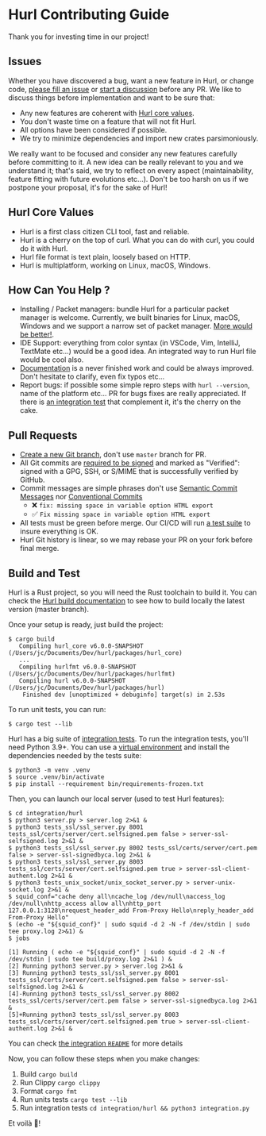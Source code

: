 # Hurl Contributing Guide

Thank you for investing time in our project!

## Issues

Whether you have discovered a bug, want a new feature in Hurl, or change code, [please fill an issue] or [start a discussion]
before any PR. We like to discuss things before implementation and want to be sure that: 

- Any new features are coherent with [Hurl core values].
- You don't waste time on a feature that will not fit Hurl.
- All options have been considered if possible.
- We try to minimize dependencies and import new crates parsimoniously.

We really want to be focused and consider any new features carefully before committing to it. A new idea can be really 
relevant to you and we understand it; that's said, we try to reflect on every aspect (maintainability, feature fitting with future evolutions etc...). Don't be too harsh on us if we postpone your proposal, it's for the sake of Hurl!

## Hurl Core Values

- Hurl is a first class citizen CLI tool, fast and reliable.
- Hurl is a cherry on the top of curl. What you can do with curl, you could do it with Hurl.
- Hurl file format is text plain, loosely based on HTTP.
- Hurl is multiplatform, working on Linux, macOS, Windows.

## How Can You Help ?

- Installing / Packet managers: bundle Hurl for a particular packet manager is welcome. Currently, we built binaries for
  Linux, macOS, Windows and we support a narrow set of packet manager. [More would be better!].
- IDE Support: everything from color syntax (in VSCode, Vim, IntelliJ, TextMate etc...) would be a good idea. An
  integrated way to run Hurl file would be cool also.
- [Documentation] is a never finished work and could be always improved. Don't hesitate to clarify, even fix typos etc...
- Report bugs: if possible some simple repro steps with `hurl --version`, name of the platform etc... PR for bugs fixes are really appreciated. If there is [an integration test] that complement it, it's the cherry on the cake.

## Pull Requests

- [Create a new Git branch], don't use `master` branch for PR.
- All Git commits are [required to be signed] and marked as "Verified": signed with a GPG, SSH, or S/MIME that is successfully verified by GitHub.
- Commit messages are simple phrases don't use [Semantic Commit Messages] nor [Conventional Commits]
  - ❌ `fix: missing space in variable option HTML export`
  - ✅ `Fix missing space in variable option HTML export`
- All tests must be green before merge. Our CI/CD will run [a test suite] to insure everything is OK.
- Hurl Git history is linear, so we may rebase your PR on your fork before final merge.

## Build and Test

Hurl is a Rust project, so you will need the Rust toolchain to build it. You can check the [Hurl build documentation] to 
see how to build locally the latest version (master branch).

Once your setup is ready, just build the project:

```shell
$ cargo build
   Compiling hurl_core v6.0.0-SNAPSHOT (/Users/jc/Documents/Dev/hurl/packages/hurl_core)
   ...
   Compiling hurlfmt v6.0.0-SNAPSHOT (/Users/jc/Documents/Dev/hurl/packages/hurlfmt)
   Compiling hurl v6.0.0-SNAPSHOT (/Users/jc/Documents/Dev/hurl/packages/hurl)
    Finished dev [unoptimized + debuginfo] target(s) in 2.53s
```

To run unit tests, you can run:

```shell
$ cargo test --lib
```


Hurl has a big suite of [integration tests]. To run the integration tests, you'll need Python 3.9+. You can use a [virtual environment] and install the dependencies needed
by the tests suite:

```shell
$ python3 -m venv .venv
$ source .venv/bin/activate
$ pip install --requirement bin/requirements-frozen.txt 
```

Then, you can launch our local server (used to test Hurl features):

```shell
$ cd integration/hurl
$ python3 server.py > server.log 2>&1 &
$ python3 tests_ssl/ssl_server.py 8001 tests_ssl/certs/server/cert.selfsigned.pem false > server-ssl-selfsigned.log 2>&1 &
$ python3 tests_ssl/ssl_server.py 8002 tests_ssl/certs/server/cert.pem false > server-ssl-signedbyca.log 2>&1 &
$ python3 tests_ssl/ssl_server.py 8003 tests_ssl/certs/server/cert.selfsigned.pem true > server-ssl-client-authent.log 2>&1 &
$ python3 tests_unix_socket/unix_socket_server.py > server-unix-socket.log 2>&1 &
$ squid_conf="cache deny all\ncache_log /dev/null\naccess_log /dev/null\nhttp_access allow all\nhttp_port 127.0.0.1:3128\nrequest_header_add From-Proxy Hello\nreply_header_add From-Proxy Hello"
$ (echo -e "${squid_conf}" | sudo squid -d 2 -N -f /dev/stdin | sudo tee proxy.log 2>&1) &
$ jobs

[1] Running ( echo -e "${squid_conf}" | sudo squid -d 2 -N -f /dev/stdin | sudo tee build/proxy.log 2>&1 ) &
[2] Running python3 server.py > server.log 2>&1 &
[3] Running python3 tests_ssl/ssl_server.py 8001 tests_ssl/certs/server/cert.selfsigned.pem false > server-ssl-selfsigned.log 2>&1 &
[4]-Running python3 tests_ssl/ssl_server.py 8002 tests_ssl/certs/server/cert.pem false > server-ssl-signedbyca.log 2>&1 &
[5]+Running python3 tests_ssl/ssl_server.py 8003 tests_ssl/certs/server/cert.selfsigned.pem true > server-ssl-client-authent.log 2>&1 &
```

You can check [the integration `README`] for more details

Now, you can follow these steps when you make changes:

1. Build `cargo build`
2. Run Clippy `cargo clippy`
3. Format `cargo fmt`
4. Run units tests `cargo test --lib`
5. Run integration tests `cd integration/hurl && python3 integration.py`

Et voilà 🎉! 


[please fill an issue]: https://github.com/Orange-OpenSource/hurl/issues
[start a discussion]: https://github.com/Orange-OpenSource/hurl/discussions
[More would be better!]: https://hurl.dev/docs/installation.html
[Documentation]: https://hurl.dev
[Hurl build documentation]: https://hurl.dev/docs/installation.html#building-from-sources
[integration `README`]: integration/README.md
[virtual environment]: https://docs.python.org/3/tutorial/venv.html
[Hurl core values]: #hurl-core-values
[a test suite]: https://github.com/Orange-OpenSource/hurl/actions
[an integration test]: https://github.com/Orange-OpenSource/hurl/tree/master/integration/tests_ok
[Create a new Git branch]: https://help.github.com/en/github/collaborating-with-issues-and-pull-requests/creating-and-deleting-branches-within-your-repository
[required to be signed]: https://docs.github.com/en/authentication/managing-commit-signature-verification/about-commit-signature-verification
[integration tests]: https://github.com/Orange-OpenSource/hurl/tree/master/integration
[the integration `README`]: /integration/README.md
[Conventional Commits]: https://www.conventionalcommits.org
[Semantic Commit Messages]: https://gist.github.com/joshbuchea/6f47e86d2510bce28f8e7f42ae84c716
